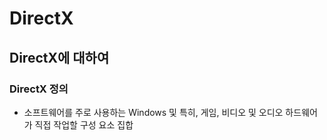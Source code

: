 # DirectX

## DirectX에 대하여

### DirectX 정의
- 소프트웨어를 주로 사용하는 Windows 및 특히, 게임, 비디오 및 오디오 하드웨어가 직접 작업할 구성 요소 집합